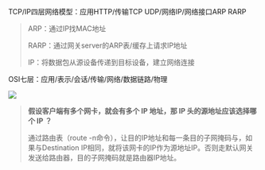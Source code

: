 TCP/IP四层网络模型：应用HTTP/传输TCP UDP/网络IP/网络接口ARP RARP

> ARP：通过IP找MAC地址
>
> RARP：通过网关server的ARP表/缓存上请求IP地址
>
> IP：将数据包从源设备传递到目标设备，建立网络连接

OSI七层：应用/表示/会话/传输/网络/数据链路/物理



![](https://cdn.xiaolincoding.com/gh/xiaolincoder/ImageHost3@main/%E6%93%8D%E4%BD%9C%E7%B3%BB%E7%BB%9F/%E6%B5%AE%E7%82%B9/%E5%8D%8F%E8%AE%AE%E6%A0%88.png)



> **假设客户端有多个网卡，就会有多个 IP 地址，那 IP 头的源地址应该选择哪个 IP ？**
>
> 通过路由表（route -n命令），让目的IP地址和每一条目的子网掩码与，如果与Destination IP相同，就将该网卡的IP作为源地址IP。否则走默认网关发送给路由器，目的子网掩码就是路由器IP地址。

